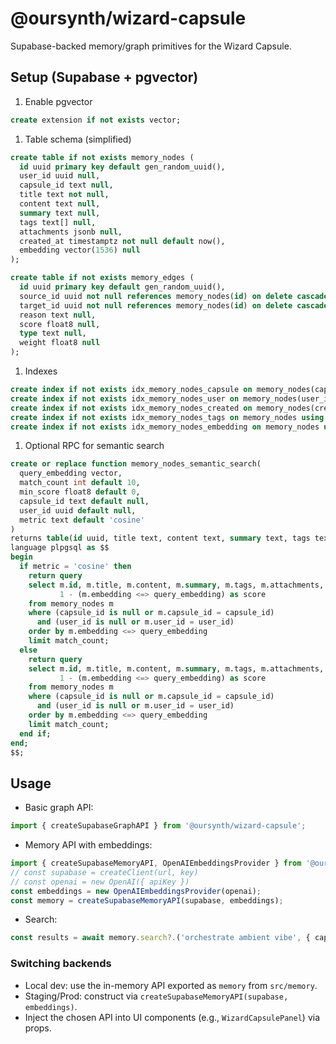 # @oursynth/wizard-capsule

Supabase-backed memory/graph primitives for the Wizard Capsule.

## Setup (Supabase + pgvector)

1. Enable pgvector

```sql
create extension if not exists vector;
```

1. Table schema (simplified)

```sql
create table if not exists memory_nodes (
  id uuid primary key default gen_random_uuid(),
  user_id uuid null,
  capsule_id text null,
  title text not null,
  content text null,
  summary text null,
  tags text[] null,
  attachments jsonb null,
  created_at timestamptz not null default now(),
  embedding vector(1536) null
);

create table if not exists memory_edges (
  id uuid primary key default gen_random_uuid(),
  source_id uuid not null references memory_nodes(id) on delete cascade,
  target_id uuid not null references memory_nodes(id) on delete cascade,
  reason text null,
  score float8 null,
  type text null,
  weight float8 null
);
```

1. Indexes

```sql
create index if not exists idx_memory_nodes_capsule on memory_nodes(capsule_id);
create index if not exists idx_memory_nodes_user on memory_nodes(user_id);
create index if not exists idx_memory_nodes_created on memory_nodes(created_at desc);
create index if not exists idx_memory_nodes_tags on memory_nodes using gin(tags);
create index if not exists idx_memory_nodes_embedding on memory_nodes using ivfflat (embedding vector_cosine_ops);
```

1. Optional RPC for semantic search

```sql
create or replace function memory_nodes_semantic_search(
  query_embedding vector,
  match_count int default 10,
  min_score float8 default 0,
  capsule_id text default null,
  user_id uuid default null,
  metric text default 'cosine'
)
returns table(id uuid, title text, content text, summary text, tags text[], attachments jsonb, created_at timestamptz, capsule_id text, user_id uuid, embedding vector, score float8)
language plpgsql as $$
begin
  if metric = 'cosine' then
    return query
    select m.id, m.title, m.content, m.summary, m.tags, m.attachments, m.created_at, m.capsule_id, m.user_id, m.embedding,
           1 - (m.embedding <=> query_embedding) as score
    from memory_nodes m
    where (capsule_id is null or m.capsule_id = capsule_id)
      and (user_id is null or m.user_id = user_id)
    order by m.embedding <=> query_embedding
    limit match_count;
  else
    return query
    select m.id, m.title, m.content, m.summary, m.tags, m.attachments, m.created_at, m.capsule_id, m.user_id, m.embedding,
           1 - (m.embedding <=> query_embedding) as score
    from memory_nodes m
    where (capsule_id is null or m.capsule_id = capsule_id)
      and (user_id is null or m.user_id = user_id)
    order by m.embedding <=> query_embedding
    limit match_count;
  end if;
end;
$$;
```

## Usage

- Basic graph API:

```ts
import { createSupabaseGraphAPI } from '@oursynth/wizard-capsule';
```

- Memory API with embeddings:

```ts
import { createSupabaseMemoryAPI, OpenAIEmbeddingsProvider } from '@oursynth/wizard-capsule';
// const supabase = createClient(url, key)
// const openai = new OpenAI({ apiKey })
const embeddings = new OpenAIEmbeddingsProvider(openai);
const memory = createSupabaseMemoryAPI(supabase, embeddings);
```

- Search:

```ts
const results = await memory.search?.('orchestrate ambient vibe', { capsuleId, topK: 8 });
```

### Switching backends

- Local dev: use the in-memory API exported as `memory` from `src/memory`.
- Staging/Prod: construct via `createSupabaseMemoryAPI(supabase, embeddings)`.
- Inject the chosen API into UI components (e.g., `WizardCapsulePanel`) via props.
